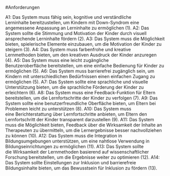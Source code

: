 #Anforderungen

A1: Das System muss fähig sein, kognitive und verständliche Lerninhalte bereitzustellen, um Kindern mit Down-Syndrom eine angemessene Anpassung an Lerninhalte zu ermöglichen (1).
A2: Das System sollte die Stimmung und Motivation der Kinder durch visuell ansprechende Lerninhalte fördern (2).
A3: Das System muss die Möglichkeit bieten, spielerische Elemente einzubauen, um die Motivation der Kinder zu steigern (3).
A4: Das System muss farbenfrohe und kreative Lernmethoden bieten, um den kreativen Ausdruck der Kinder anzuregen (4).
A5: Das System muss eine leicht zugängliche Benutzeroberfläche bereitstellen, um eine einfache Bedienung für Kinder zu ermöglichen (5).
A6: Das System muss barrierefrei zugänglich sein, um Kindern mit unterschiedlichen Bedürfnissen einen einfachen Zugang zu ermöglichen (5).
A7: Das System sollte eine sprachliche und visuelle Unterstützung bieten, um die sprachliche Förderung der Kinder zu erleichtern (6).
A8: Das System muss eine Feedback-Funktion für Eltern bereitstellen, um die Lernfortschritte der Kinder zu verfolgen (7).
A9: Das System sollte eine benutzerfreundliche Oberfläche bieten, um Eltern bei Problemen leicht zu unterstützen (8).
A10: Das System muss eine Berichterstattung über Lernfortschritte anbieten, um Eltern den Lernfortschritt der Kinder transparent darzustellen (9).
A11: Das System muss die Möglichkeit bieten, Feedback über die Wirksamkeit der Inhalte an Therapeuten zu übermitteln, um die Lernergebnisse besser nachvollziehen zu können (10).
A12: Das System muss die Integration in Bildungsumgebungen unterstützen, um eine nahtlose Verwendung in Bildungseinrichtungen zu ermöglichen (11).
A13: Das System sollte die Wirksamkeit der Lernmethoden basierend auf wissenschaftlicher Forschung bereitstellen, um die Ergebnisse weiter zu optimieren (12).
A14: Das System sollte Einstellungen zur Inklusion und barrierefreie Bildungsinhalte bieten, um das Bewusstsein für Inklusion zu fördern (13).
